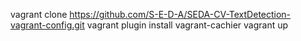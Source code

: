 vagrant clone https://github.com/S-E-D-A/SEDA-CV-TextDetection-vagrant-config.git
vagrant plugin install vagrant-cachier
vagrant up
